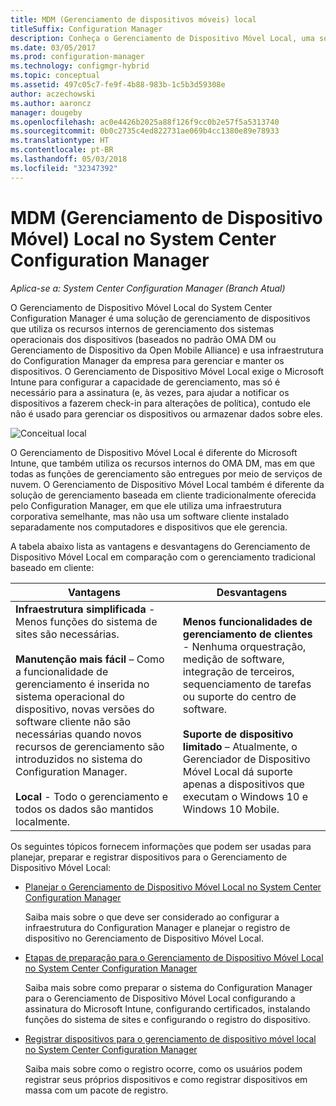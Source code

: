 ```yaml
---
title: MDM (Gerenciamento de dispositivos móveis) local
titleSuffix: Configuration Manager
description: Conheça o Gerenciamento de Dispositivo Móvel Local, uma solução de gerenciamento de dispositivos no System Center Configuration Manager.
ms.date: 03/05/2017
ms.prod: configuration-manager
ms.technology: configmgr-hybrid
ms.topic: conceptual
ms.assetid: 497c05c7-fe9f-4b88-983b-1c5b3d59308e
author: aczechowski
ms.author: aaroncz
manager: dougeby
ms.openlocfilehash: ac0e4426b2025a88f126f9cc0b2e57f5a5313740
ms.sourcegitcommit: 0b0c2735c4ed822731ae069b4cc1380e89e78933
ms.translationtype: HT
ms.contentlocale: pt-BR
ms.lasthandoff: 05/03/2018
ms.locfileid: "32347392"
---
```

# <a name="on-premises-mobile-device-management-mdm-in-system-center-configuration-manager"></a>MDM (Gerenciamento de Dispositivo Móvel) Local no System Center Configuration Manager

*Aplica-se a: System Center Configuration Manager (Branch Atual)*

O Gerenciamento de Dispositivo Móvel Local do System Center Configuration Manager é uma solução de gerenciamento de dispositivos que utiliza os recursos internos de gerenciamento dos sistemas operacionais dos dispositivos (baseados no padrão OMA DM ou Gerenciamento de Dispositivo da Open Mobile Alliance) e usa infraestrutura do Configuration Manager da empresa para gerenciar e manter os dispositivos. O Gerenciamento de Dispositivo Móvel Local exige o Microsoft Intune para configurar a capacidade de gerenciamento, mas só é necessário para a assinatura (e, às vezes, para ajudar a notificar os dispositivos a fazerem check-in para alterações de política), contudo ele não é usado para gerenciar os dispositivos ou armazenar dados sobre eles.  

 ![Conceitual local](media/On-premises-conceptual.png)  

 O Gerenciamento de Dispositivo Móvel Local é diferente do Microsoft Intune, que também utiliza os recursos internos do OMA DM, mas em que todas as funções de gerenciamento são entregues por meio de serviços de nuvem.  O Gerenciamento de Dispositivo Móvel Local também é diferente da solução de gerenciamento baseada em cliente tradicionalmente oferecida pelo Configuration Manager, em que ele utiliza uma infraestrutura corporativa semelhante, mas não usa um software cliente instalado separadamente nos computadores e dispositivos que ele gerencia.  

 A tabela abaixo lista as vantagens e desvantagens do Gerenciamento de Dispositivo Móvel Local em comparação com o gerenciamento tradicional baseado em cliente:  

|Vantagens|Desvantagens|  
|----------------|-------------------|  
|**Infraestrutura simplificada** - Menos funções do sistema de sites são necessárias.<br /><br /> **Manutenção mais fácil** – Como a funcionalidade de gerenciamento é inserida no sistema operacional do dispositivo, novas versões do software cliente não são necessárias quando novos recursos de gerenciamento são introduzidos no sistema do Configuration Manager.<br /><br /> **Local** - Todo o gerenciamento e todos os dados são mantidos localmente.|**Menos funcionalidades de gerenciamento de clientes** - Nenhuma orquestração, medição de software, integração de terceiros, sequenciamento de tarefas ou suporte do centro de software.<br /><br /> **Suporte de dispositivo limitado** – Atualmente, o Gerenciador de Dispositivo Móvel Local dá suporte apenas a dispositivos que executam o Windows 10 e Windows 10 Mobile.|  

 Os seguintes tópicos fornecem informações que podem ser usadas para planejar, preparar e registrar dispositivos para o Gerenciamento de Dispositivo Móvel Local:  

-   [Planejar o Gerenciamento de Dispositivo Móvel Local no System Center Configuration Manager](../plan-design/plan-on-premises-mdm.md)  

     Saiba mais sobre o que deve ser considerado ao configurar a infraestrutura do Configuration Manager e planejar o registro de dispositivo no Gerenciamento de Dispositivo Móvel Local.  

-   [Etapas de preparação para o Gerenciamento de Dispositivo Móvel Local no System Center Configuration Manager](../get-started/preparation-steps-for-on-premises-mdm.md)  

     Saiba mais sobre como preparar o sistema do Configuration Manager para o Gerenciamento de Dispositivo Móvel Local configurando a assinatura do Microsoft Intune, configurando certificados, instalando funções do sistema de sites e configurando o registro do dispositivo.  

-   [Registrar dispositivos para o gerenciamento de dispositivo móvel local no System Center Configuration Manager](../deploy-use/enroll-devices-on-premises-mdm.md)  

     Saiba mais sobre como o registro ocorre, como os usuários podem registrar seus próprios dispositivos e como registrar dispositivos em massa com um pacote de registro.  
